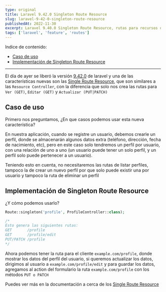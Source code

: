 ```yaml
---
type: original
title: Laravel 9.42.0 Singleton Route Resource
slug: laravel-9-42-0-singleton-route-resource
publishedAt: 2022-11-30
excerpt: Laravel 9.40.0 Singleton Route Resource, rutas para recursos de una sola instancia
tags: ['laravel', 'feature', 'routes']
---
```

Indice de contenido:
- [Caso de uso](#caso-de-uso "Caso de uso")
- [Implementación de Singleton Route Resource](#implementación-de-singleton-route-resource "Implementación de Singleton Route Resource")

---

El día de ayer se liberó la versión <a href="https://github.com/laravel/framework/releases/tag/v9.42.0" target="_blank" title="Repositorio de laravel" rel="nofollow noopener">9.42.0</a> de laravel y una de las características nuevas son las <a href="https://laravel.com/docs/9.x/controllers#singleton-resource-controllers" target="_blank" title="Documentación de laravel" rel="nofollow noopener">Single Route Resource</a>, que son similares a las `Resource Controller`, con la diferencia que solo nos crea las rutas para `Ver (GET)`, `Editar (GET)` y `Actualizar (PUT|PATCH)`

## Caso de uso

Primero nos preguntamos, ¿En que casos podemos usar esta nueva característica?

En nuestra aplicación, cuando se registre un usuario, debemos crearle un perfil, donde se almacenarán algunos datos extra (teléfono, dirección, fecha de nacimiento, etc), pero en este caso solo tendremos un perfil por usuario, con una relación de uno a uno (un usuario puede tener un solo perfil, y un perfil solo puede pertenecer a un usuario).

Teniendo esto en cuenta, no necesitaremos las rutas de listar perfiles, tampoco la de crear un nuevo perfil por que solo puede existir una por usuario y tampoco la ruta de eliminar un perfil

## Implementación de Singleton Route Resource

¿Y cómo podemos usarlo?

```php
Route::singleton('profile', ProfileController::class);

/*
Esto genera las siguientes rutas:
GET       /profile
GET       /profile/edit
PUT/PATCH /profile
*/
```

Ahora podemos tener la ruta para el cliente `example.com/profile`, donde mostrar los datos del perfil del usuario, si queremos actualizar los datos, dirigimos al usuario a `example.com/profile/edit` y para guardar los datos, agregamos al action del formulario la ruta `example.com/profile` con los métodos `PUT o PATCH`

Puedes ver más en la documentación a cerca de los <a href="https://laravel.com/docs/9.x/controllers#singleton-resource-controllers" target="_blank" title="Documentación de laravel" rel="nofollow noopener">Single Route Resource</a>
